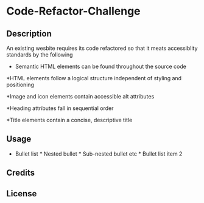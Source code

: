 # Code-Refactor-Challenge
## Description 
An existing wesbite requires  its code refactored so that it meats accessiblity standards by the following 
* Semantic HTML elements can be found throughout the source code

*HTML elements follow a logical structure independent of styling and positioning

*Image and icon elements contain accessible alt attributes

*Heading attributes fall in sequential order

*Title elements contain a concise, descriptive title

## Usage
* Bullet list
              * Nested bullet
                  * Sub-nested bullet etc
          * Bullet list item 2

## Credits
## License

